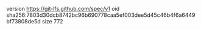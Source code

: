 version https://git-lfs.github.com/spec/v1
oid sha256:7803d30dcb8742bc96b690778caa5ef003dee5d45c46b4f6a6449bf73808de5d
size 772
